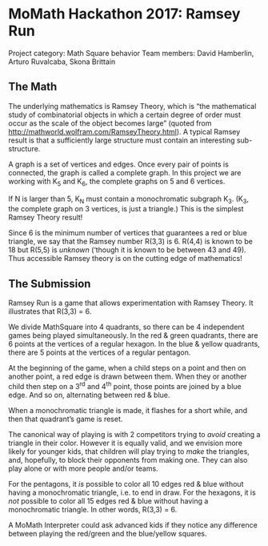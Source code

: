 # MoMath Hackathon 2017: Ramsey Run

Project category: Math Square behavior Team members: David Hamberlin, Arturo Ruvalcaba, Skona Brittain

## The Math

The underlying mathematics is Ramsey Theory, which is “the mathematical study of combinatorial objects in which a certain degree of order must occur as the scale of the object becomes large” (quoted from http://mathworld.wolfram.com/RamseyTheory.html). A typical Ramsey result is that a sufficiently large structure must contain an interesting sub-structure.

A graph is a set of vertices and edges. Once every pair of points is connected, the graph is called a complete graph. In this project we are working with K<sub>5</sub> and K<sub>6</sub>, the complete graphs on 5 and 6 vertices.

If N is larger than 5, K<sub>N</sub> must contain a monochromatic subgraph K<sub>3</sub>. (K<sub>3</sub>, the complete graph on 3 vertices, is just a triangle.) This is the simplest Ramsey Theory result!

Since 6 is the minimum number of vertices that guarantees a red or blue triangle, we say that the Ramsey number R(3,3) is 6.
R(4,4) is known to be 18 but R(5,5) is *unknown* (‘though it is known to be between 43 and 49).
Thus accessible Ramsey theory is on the cutting edge of mathematics!

## The Submission

Ramsey Run is a game that allows experimentation with Ramsey Theory. It illustrates that R(3,3) = 6.

We divide MathSquare into 4 quadrants, so there can be 4 independent games being played simultaneously.
In the red & green quadrants, there are 6 points at the vertices of a regular hexagon. In the blue & yellow quadrants, there are 5 points at the vertices of a regular pentagon.

At the beginning of the game, when a child steps on a point and then on another point, a red edge is drawn between them. When they or another child then step on a 3<sup>rd</sup> and 4<sup>th</sup> point, those points are joined by a blue edge. And so on, alternating between red & blue.

When a monochromatic triangle is made, it flashes for a short while, and then that quadrant’s game is reset.

The canonical way of playing is with 2 competitors trying to *avoid* creating a triangle in their color. However it is equally valid, and we envision more likely for younger kids, that children will play trying to *make* the triangles, and, hopefully, to block their opponents from making one. They can also play alone or with more people and/or teams.

For the pentagons, it *is* possible to color all 10 edges red & blue without having a monochromatic triangle, i.e. to end in draw. For the hexagons, it is *not* possible to color all 15 edges red & blue without having a monochromatic triangle. In other words, R(3,3) = 6.

A MoMath Interpreter could ask advanced kids if they notice any difference between playing the red/green and the blue/yellow squares.
